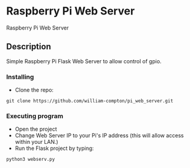 # Raspberry Pi Web Server

Raspberry Pi Web Server

## Description

Simple Raspberry Pi Flask Web Server to allow control of gpio.

### Installing

- Clone the repo:

```
git clone https://github.com/william-compton/pi_web_server.git
```

### Executing program

- Open the project
- Change Web Server IP to your Pi's IP address (this will allow access within your LAN.)
- Run the Flask project by typing:

```
python3 webserv.py
```